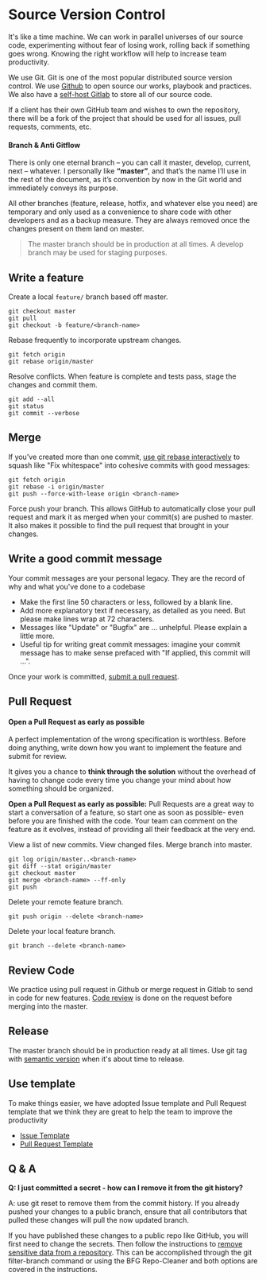 # Source Version Control

It's like a time machine. We can work in parallel universes of our source code, experimenting without fear of losing work, rolling back if something goes wrong. Knowing the right workflow will help to increase team productivity.

We use Git. Git is one of the most popular distributed source version control. We use [Github](github.com/dwarvesf/) to open source our works, playbook and practices. We also have a [self-host Gitlab](git.dwarvesf.com) to store all of our source code.

If a client has their own GitHub team and wishes to own the repository, there will be a fork of the project that should be used for all issues, pull requests, comments, etc.

#### Branch & Anti Gitflow

There is only one eternal branch – you can call it master, develop, current, next – whatever. I personally like **“master”**, and that’s the name I’ll use in the rest of the document, as it’s convention by now in the Git world and immediately conveys its purpose.

All other branches (feature, release, hotfix, and whatever else you need) are temporary and only used as a convenience to share code with other developers and as a backup measure. They are always removed once the changes present on them land on master.

> The master branch should be in production at all times. A develop branch may be used for staging purposes.

## Write a feature

Create a local `feature/` branch based off master.

```
git checkout master
git pull
git checkout -b feature/<branch-name>
```

Rebase frequently to incorporate upstream changes.

```
git fetch origin
git rebase origin/master
```

Resolve conflicts. When feature is complete and tests pass, stage the changes and commit them.

```
git add --all
git status
git commit --verbose
```

## Merge

If you've created more than one commit, [use git rebase interactively](https://help.github.com/articles/about-git-rebase/) to squash like "Fix whitespace" into cohesive commits with good messages:

```
git fetch origin
git rebase -i origin/master
git push --force-with-lease origin <branch-name>
```

Force push your branch. This allows GitHub to automatically close your pull request and mark it as merged when your commit(s) are pushed to master. It also makes it possible to find the pull request that brought in your changes.

## Write a good commit message

Your commit messages are your personal legacy. They are the record of why and what you've done to a codebase

- Make the first line 50 characters or less, followed by a blank line.
- Add more explanatory text if necessary, as detailed as you need. But please make lines wrap at 72 characters.
- Messages like "Update" or "Bugfix" are ... unhelpful. Please explain a little more.
- Useful tip for writing great commit messages: imagine your commit message has to make sense prefaced with "If applied, this commit will ...".

Once your work is committed, [submit a pull request](#wip-pull-request).

## Pull Request

#### Open a Pull Request as early as possible

A perfect implementation of the wrong specification is worthless. Before doing anything, write down how you want to implement the feature and submit for review.

It gives you a chance to **think through the solution** without the overhead of having to change code every time you change your mind about how something should be organized.

**Open a Pull Request as early as possible:** Pull Requests are a great way to start a conversation of a feature, so start one as soon as possible- even before you are finished with the code. Your team can comment on the feature as it evolves, instead of providing all their feedback at the very end.

View a list of new commits. View changed files. Merge branch into master.

```
git log origin/master..<branch-name>
git diff --stat origin/master
git checkout master
git merge <branch-name> --ff-only
git push
```

Delete your remote feature branch.

```
git push origin --delete <branch-name>
```

Delete your local feature branch.
```
git branch --delete <branch-name>
```

## Review Code

We practice using pull request in Github or merge request in Gitlab to send in code for new features. [Code review](/engineering/code-review.md) is done on the request before merging into the master.

## Release

The master branch should be in production ready at all times. Use git tag with [semantic version](/engineering/versioning.md) when it's about time to release.

## Use template

To make things easier, we have adopted Issue template and Pull Request template that we think they are great to help the team to improve the productivity

- [Issue Template](https://github.com/dwarvesf/.github/blob/master/ISSUE_TEMPLATE.md)
- [Pull Request Template](https://github.com/dwarvesf/.github/blob/master/PULL_REQUEST_TEMPLATE.md)

## Q & A

**Q: I just committed a secret - how can I remove it from the git history?**

A: use git reset to remove them from the commit history. If you already pushed your changes to a public branch, ensure that all contributors that pulled these changes will pull the now updated branch.

If you have published these changes to a public repo like GitHub, you will first need to change the secrets. Then follow the instructions to [remove sensitive data from a repository](https://help.github.com/en/articles/removing-sensitive-data-from-a-repository). This can be accomplished through the git filter-branch command or using the BFG Repo-Cleaner and both options are covered in the instructions.

